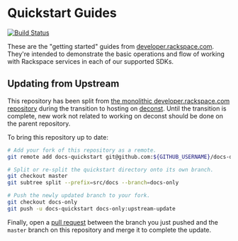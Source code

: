 # Quickstart Guides

[![Build Status](https://travis-ci.org/rackerlabs/docs-quickstart.svg?branch=master)](https://travis-ci.org/rackerlabs/docs-quickstart)

These are the "getting started" guides from [developer.rackspace.com](https://developer.rackspace.com). They're intended to demonstrate the basic operations and flow of working with Rackspace services in each of our supported SDKs.

## Updating from Upstream

This repository has been split from [the monolithic developer.rackspace.com repository](https://github.com/rackerlabs/developer.rackspace.com) during the transition to hosting on [deconst](http://deconst.devsupport.me/). Until the transition is complete, new work not related to working on deconst should be done on the parent repository.

To bring this repository up to date:

```bash
# Add your fork of this repository as a remote.
git remote add docs-quickstart git@github.com:${GITHUB_USERNAME}/docs-quickstart.git

# Split or re-split the quickstart directory onto its own branch.
git checkout master
git subtree split --prefix=src/docs --branch=docs-only

# Push the newly updated branch to your fork.
git checkout docs-only
git push -u docs-quickstart docs-only:upstream-update
```

Finally, open a [pull request](https://github.com/rackerlabs/docs-quickstart/compare) between the branch you just pushed and the `master` branch on this repository and merge it to complete the update.
